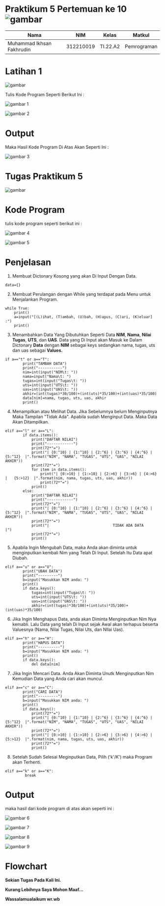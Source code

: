 # Praktikum 5 Pertemuan ke 10 ![gambar](https://camo.githubusercontent.com/1cf226ebd63b65195652984b96e56db54bfaa9a41690b6da6c138a40e4137393/68747470733a2f2f75706c6f61642e77696b696d656469612e6f72672f77696b6970656469612f636f6d6d6f6e732f302f30612f507974686f6e2e737667)

|Nama|NIM|Kelas|Matkul|
|----|---|-----|------|
|Muhammad Ikhsan Fakhrudin|312210019|TI.22.A2|Pemrograman|

# Latihan 1

![gambar](screenshot/ss10.png)

Tulis Kode Program Seperti Berikut Ini :

![gambar 1](screenshot/ss1.png)

![gambar 2](screenshot/ss2.png)

# Output

Maka Hasil Kode Program Di Atas Akan Seperti Ini :

![gambar 3](screenshot/ss3.png)

# Tugas Praktikum 5

![gambar](screenshot/ss11.png)

# Kode Program

tulis kode program seperti berikut ini :

![gambar 4](screenshot/ss4.png)

![gambar 5](screenshot/ss5.png)

# Penjelasan

1. Membuat Dictonary Kosong yang akan Di Input Dengan Data.

```apa
data={}
```

2. Membuat Perulangan dengan While yang terdapat pada Menu untuk Menjalankan Program.

```
while True:
    print()
    a=input("[(L)ihat, (T)ambah, (U)bah, (H)apus, (C)ari, (K)eluar] :")
    print()
```

3. Menambahkan Data Yang Dibutuhkan Seperti Data **NIM**, **Nama**, **Nilai Tugas**, **UTS**, dan **UAS**. Data yang Di Input akan Masuk ke Dalam Dictonary **Data** dengan **NIM** sebagai keys sedangkan nama, tugas, uts dan uas sebagai **Values.**

```
if a=="t" or a=="T":
        print("TAMBAH DATA")
        print("-----------")
        nim=int(input("NIM\t: "))
        nama=input("Nama\t: ")
        tugas=int(input("Tugas\t: ")) 
        uts=int(input("UTS\t: "))
        uas=int(input("UAS\t: "))
        akhir=(int(tugas)*30/100)+(int(uts)*35/100)+(int(uas)*35/100)
        data[nim]=nama, tugas, uts, uas, akhir
        print()
```

4. Menampilkan atau Melihat Data. Jika Sebelumnya belum Menginputnya Maka Tampilan "Tidak Ada". Apabila sudah Menginput Data. Maka Data Akan Ditampilkan.

```
elif a=="l" or a=="L":
        if data.items():
            print("DAFTAR NILAI")
            print("------------")
            print(72*"=")
            print("| {0:^10} | {1:^10} | {2:^6} | {3:^6} | {4:^6} |   {5:^12}  |".format("NIM", "NAMA", "TUGAS", "UTS", "UAS", "NILAI AKHIR"))
            print(72*"=")
            for item in data.items(): 
                print("| {0:>10} | {1:>10} | {2:>6} | {3:>6} | {4:>6} |   {5:>12}  |".format(nim, nama, tugas, uts, uas, akhir))
                print(72*"=")
            print()
        else:
            print("DAFTAR NILAI")
            print("------------")
            print(72*"=")
            print("| {0:^10} | {1:^10} | {2:^6} | {3:^6} | {4:^6} |   {5:^12}  |".format("NIM", "NAMA", "TUGAS", "UTS", "UAS", "NILAI AKHIR"))
            print(72*"=")
            print("|                             TIDAK ADA DATA                           |")
            print(72*"=")
            print()
```

5. Apabila Ingin Mengubah Data, maka Anda akan diminta untuk menginputkan kembali Nim yang Telah Di Input. Setelah Itu Data apat Diubah.

```
elif a=="u" or a=="U":
        print("UBAH DATA")
        print("---------")
        b=input("Masukkan NIM anda: ")
        print()
        if data.keys():
            tugas=int(input("Tugas\t: ")) 
            uts=int(input("UTS\t: "))
            uas=int(input("UAS\t: "))
            akhir=(int(tugas)*30/100)+(int(uts)*35/100)+(int(uas)*35/100)
```

6. Jika Ingin Menghapus Data, anda akan Diminta Menginputkan Nim Nya kemabli. Lalu Data yang telah Di Input sejak Awal akan terhapus beserta Valuesnya (Nama, Nilai Tugas, Nilai Uts, dan NIlai Uas).

```
elif a=="h" or a=="H":
        print("HAPUS DATA")
        print("----------")
        b=input("Masukkan NIM anda: ")
        print()
        if data.keys():
            del data[nim]
```

7. Jika Ingin Mencari Data. Anda Akan Diminta Unutk Menginputkan Nim Kemudian Data yang Anda cari akan muncul.

```
elif a=="c" or a=="C":
        print("CARI DATA")
        print("---------")
        b=input("Masukkan NIM anda: ")
        print()
        if data.keys():
            print(72*"=")
            print("| {0:^10} | {1:^10} | {2:^6} | {3:^6} | {4:^6} |   {5:^12}  |".format("NIM", "NAMA", "TUGAS", "UTS", "UAS", "NILAI AKHIR"))
            print(72*"=")
            print("| {0:>10} | {1:>10} | {2:>6} | {3:>6} | {4:>6} |   {5:>12}  |".format(nim, nama, tugas, uts, uas, akhir))
            print(72*"=")
            print()
```

8. Setelah Sudah Selesai Meginputkan Data, Pilih ('k'/K') maka Program akan Terhenti.

```
elif a=="k" or a=="K":
         break
```

# Output

maka hasil dari kode program di atas akan seperti ini :

![gambar 6](screenshot/ss6.png)

![gambar 7](screenshot/ss7.png)

![gambar 8](screenshot/ss8.png)

![gambar 9](screenshot/ss9.png)

# Flowchart



**Sekian Tugas Pada Kali Ini.**

**Kurang Lebihnya Saya Mohon Maaf...**

**Wassalamualaikum wr.wb**
